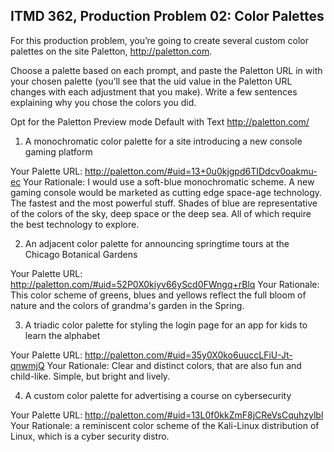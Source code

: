 ## ITMD 362, Production Problem 02: Color Palettes

For this production problem, you’re going to create several custom color palettes on the site
Paletton, http://paletton.com.

Choose a palette based on each prompt, and paste the Paletton URL in with your chosen palette
(you’ll see that the uid value in the Paletton URL changes with each adjustment that you make).
Write a few sentences explaining why you chose the colors you did.

Opt for the Paletton Preview mode Default with Text http://paletton.com/

1. A monochromatic color palette for a site introducing a new console gaming platform

Your Palette URL: http://paletton.com/#uid=13+0u0kjgpd6TIDdcv0oakmu-ec
Your Rationale: I would use a soft-blue monochromatic scheme. A new gaming console would be marketed as cutting edge space-age technology. The fastest and the most powerful stuff. Shades of blue are representative of the colors of the sky, deep space or the deep sea. All of which require the best technology to explore. 

2. An adjacent color palette for announcing springtime tours at the Chicago Botanical Gardens

Your Palette URL: http://paletton.com/#uid=52P0X0kiyv66yScd0FWngq+rBlq
Your Rationale: This color scheme of greens, blues and yellows reflect the full bloom of nature and the colors of grandma's garden in the Spring.

3. A triadic color palette for styling the login page for an app for kids to learn the alphabet

Your Palette URL: http://paletton.com/#uid=35y0X0ko6uuccLFiU-Jt-qnwmjQ
Your Rationale: Clear and distinct colors, that are also fun and child-like. Simple, but bright and lively.

4. A custom color palette for advertising a course on cybersecurity

Your Palette URL: http://paletton.com/#uid=13L0f0kkZmF8jCReVsCquhzylbl
Your Rationale: a reminiscent color scheme of the Kali-Linux distribution of Linux, which is a cyber security distro.
